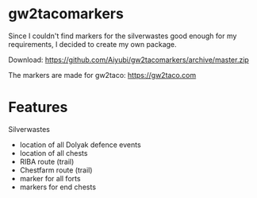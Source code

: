 # gw2tacomarkers
Since I couldn't find markers for the silverwastes good enough for my requirements, I decided to create my own package.

Download: https://github.com/Aiyubi/gw2tacomarkers/archive/master.zip

The markers are made for gw2taco: https://gw2taco.com

# Features
Silverwastes
* location of all Dolyak defence events
* location of all chests
* RIBA route (trail)
* Chestfarm route (trail)
* marker for all forts
* markers for end chests
